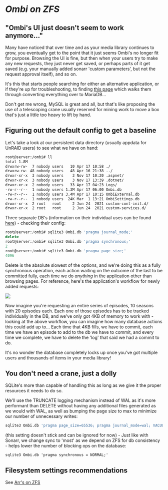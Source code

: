 # ***Ombi on ZFS***

## "Ombi's UI just doesn't seem  to work anymore..."

Many have noticed that over time and as your media library continues to grow, you eventually get to the point that it just seems Ombi's no longer fit for purpose. Browsing the UI is fine, but then when your users try to make any new requests, they just never get saved, or perhaps parts of it get saved (e.g. your manually added sonarr 'custom parameters', but not the request approval itself), and so on.

It's this that starts people searching for either an alternative application, or if they're up for troubleshooting, to finding [this page](https://docs.ombi.app/guides/migrating-databases/) which walks them through converting everything over to MariaDB... 

Don't get me wrong, MySQL is great and all, but that's like proposing the use of a telescoping crane usually reserved for mining work to move a box that's just a little too heavy to lift by hand.

## Figuring out the default config to get a baseline

Let's take a look at our persistent data directory (usually appdata for UnRAID users) to see what we have on hand:

```bash
root@server:/ombi# ll
total 1.8M
drwxrw-rw-  7 nobody users   10 Apr 17 10:58 ./
drwxrw-rw- 48 nobody users   48 Apr 16 21:38 ../
drwxr-xr-x  3 nobody users    3 Nov 17 10:20 .aspnet/
drwxr-xr-x  3 nobody users    3 Nov 17 13:39 .dotnet/
drwxr-xr-x  2 nobody users   33 Apr 17 04:23 Logs/
-rw-r--r--  1 nobody users 1.3M Apr 17 06:00 Ombi.db
-rw-r--r--  1 nobody users 3.4M Apr 17 10:15 OmbiExternal.db
-rw-r--r--  1 nobody users  24K Mar  1 13:21 OmbiSettings.db
drwxr-xr-x  2 root   root     2 Jun 24  2021 custom-cont-init.d/
drwxr-xr-x  2 root   root     2 Jun 24  2021 custom-services.d/
```

Three separate DB's (information on their individual uses can be found [here](https://docs.ombi.app/info/faq/#database-uses)) - checking their config:

```sql
root@server:/ombi# sqlite3 Ombi.db 'pragma journal_mode;'
delete
root@server:/ombi# sqlite3 Ombi.db 'pragma synchronous;'
2
root@server:/ombi# sqlite3 Ombi.db 'pragma page_size;'
4096
```

Delete is the absolute slowest of the options, and we're doing this as a fully synchronous operation, each action waiting on the outcome of the last to be committed fully, each time we do *anything* in the application other than browsing pages. For reference, here's the application's workflow for newly added requests:

<img src="https://docs.ombi.app/assets/images/request_flow.png" />

Now imagine you're requesting an entire series of episodes, 10 seasons with 20 episodes each. Each one of those episodes has to be tracked individually in the DB, and we've only got 4KB of memory to work with -  looking at the above workflow, you can imagine how many database actions this could add up to... Each time that 4KB fills, we have to commit, each time we have an episode to add to the db we have to commit, and every time we complete, we have to delete the 'log' that said we had a commit to do.

It's no wonder the database completely locks up once you've got multiple users and thousands of items in your media library!

## You don't need a crane, just a dolly

SQLite's more than capable of handling this as long as we give it the proper resources it needs to do so.

We'll use the TRUNCATE logging mechanism instead of WAL as it's more performant than DELETE without having any additional files generated as we would with WAL, as well as bumping the page size to max to minimize our number of unnecessary writes:

```sql
sqlite3 Ombi.db 'pragma page_size=65536; pragma journal_mode=wal; VACUUM;'
```

(this setting doesn't stick and can be ignored for now) - Just like with Sonarr, we change sync to 'most' as we depend on ZFS for db consistency - helps lower the number of blocking ops on the database:
```shell
sqlite3 Ombi.db 'pragma synchronous = NORMAL;'
```

## Filesystem settings recommendations
See [Arr's on ZFS](https://github.com/teambvd/unraid-zfs-docs/main/containers/sonarrRadarrLidarr.md)
